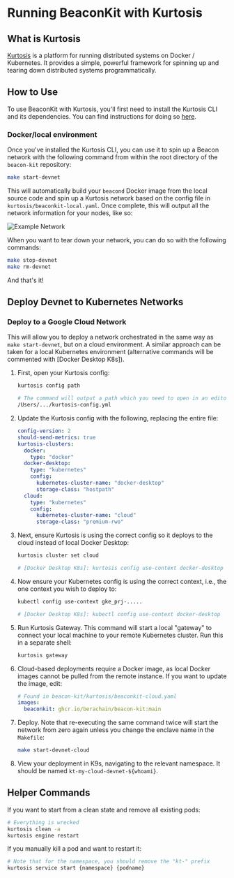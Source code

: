 # Running BeaconKit with Kurtosis

## What is Kurtosis

[Kurtosis](https://www.kurtosis.com/) is a platform for running distributed
systems on Docker / Kubernetes. It provides a simple, powerful framework for
spinning up and tearing down distributed systems programmatically.

## How to Use

To use BeaconKit with Kurtosis, you'll first need to install the Kurtosis CLI
and its dependencies. You can find instructions for doing so
[here](https://docs.kurtosis.com/install).

### Docker/local environment

Once you've installed the Kurtosis CLI, you can use it to spin up a Beacon
network with the following command from within the root directory of the
`beacon-kit` repository:

```sh
make start-devnet
```

This will automatically build your `beacond` Docker image from the local
source code and spin up a Kurtosis network based on the config file in
`kurtosis/beaconkit-local.yaml`. Once complete, this will output all the
network information for your nodes, like so:

![Example Network](./img/example-network.png)

When you want to tear down your network, you can do so with the following
commands:

```sh
make stop-devnet
make rm-devnet
```

And that's it!

## Deploy Devnet to Kubernetes Networks

### Deploy to a Google Cloud Network

This will allow you to deploy a network orchestrated in the same way as
`make start-devnet`, but on a cloud environment. A similar approach can be
taken for a local Kubernetes environment (alternative commands will be
commented with [Docker Desktop K8s]).

1. First, open your Kurtosis config:

   ```sh
   kurtosis config path

   # The command will output a path which you need to open in an editor
   /Users/.../kurtosis-config.yml
   ```

2. Update the Kurtosis config with the following, replacing the entire file:

   ```yaml
   config-version: 2
   should-send-metrics: true
   kurtosis-clusters:
     docker:
       type: "docker"
     docker-desktop:
       type: "kubernetes"
       config:
         kubernetes-cluster-name: "docker-desktop"
         storage-class: "hostpath"
     cloud:
       type: "kubernetes"
       config:
         kubernetes-cluster-name: "cloud"
         storage-class: "premium-rwo"
   ```

3. Next, ensure Kurtosis is using the correct config so it deploys to the
   cloud instead of local Docker Desktop:

   ```sh
   kurtosis cluster set cloud

   # [Docker Desktop K8s]: kurtosis config use-context docker-desktop
   ```

4. Now ensure your Kubernetes config is using the correct context, i.e., the
   one context you wish to deploy to:

   ```sh
   kubectl config use-context gke_prj-.....

   # [Docker Desktop K8s]: kubectl config use-context docker-desktop
   ```

5. Run Kurtosis Gateway. This command will start a local "gateway" to connect
   your local machine to your remote Kubernetes cluster. Run this in a
   separate shell:

   ```sh
   kurtosis gateway
   ```

6. Cloud-based deployments require a Docker image, as local Docker images
   cannot be pulled from the remote instance. If you want to update the image,
   edit:

   ```yaml
   # Found in beacon-kit/kurtosis/beaconkit-cloud.yaml
   images:
     beaconkit: ghcr.io/berachain/beacon-kit:main
   ```

7. Deploy. Note that re-executing the same command twice will start the
   network from zero again unless you change the enclave name in the `Makefile`:

   ```sh
   make start-devnet-cloud
   ```

8. View your deployment in K9s, navigating to the relevant namespace. It
   should be named `kt-my-cloud-devnet-${whoami}`.

## Helper Commands

If you want to start from a clean state and remove all existing pods:

```sh
# Everything is wrecked
kurtosis clean -a
kurtosis engine restart
```

If you manually kill a pod and want to restart it:

```sh
# Note that for the namespace, you should remove the "kt-" prefix
kurtosis service start {namespace} {podname}
```
